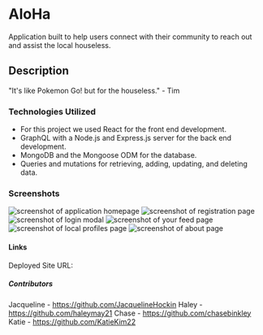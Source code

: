 # AloHa

Application built to help users connect with their community to reach out and assist the local houseless. 

## Description

"It's like Pokemon Go! but for the houseless." - Tim

### Technologies Utilized

- For this project we used React for the front end development.
- GraphQL with a Node.js and Express.js server for the back end development.
- MongoDB and the Mongoose ODM for the database.
- Queries and mutations for retrieving, adding, updating, and deleting data.

### Screenshots

![screenshot of application homepage]()
![screenshot of registration page]()
![screenshot of login modal]()
![screenshot of your feed page]()
![screenshot of local profiles page]()
![screenshot of about page]()

#### Links

Deployed Site URL: 

##### Contributors

Jacqueline - https://github.com/JacquelineHockin 
Haley - https://github.com/haleymay21
Chase - https://github.com/chasebinkley
Katie - https://github.com/KatieKim22

